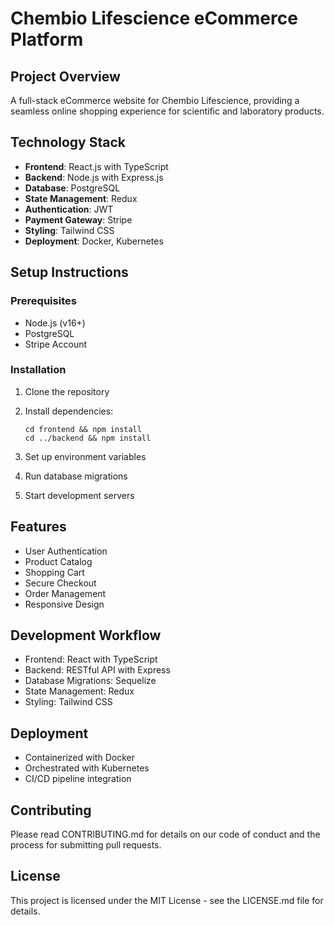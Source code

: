 # Chembio Lifescience eCommerce Platform

## Project Overview
A full-stack eCommerce website for Chembio Lifescience, providing a seamless online shopping experience for scientific and laboratory products.

## Technology Stack
- **Frontend**: React.js with TypeScript
- **Backend**: Node.js with Express.js
- **Database**: PostgreSQL
- **State Management**: Redux
- **Authentication**: JWT
- **Payment Gateway**: Stripe
- **Styling**: Tailwind CSS
- **Deployment**: Docker, Kubernetes

## Setup Instructions

### Prerequisites
- Node.js (v16+)
- PostgreSQL
- Stripe Account

### Installation
1. Clone the repository
2. Install dependencies:
   ```
   cd frontend && npm install
   cd ../backend && npm install
   ```

3. Set up environment variables
4. Run database migrations
5. Start development servers

## Features
- User Authentication
- Product Catalog
- Shopping Cart
- Secure Checkout
- Order Management
- Responsive Design

## Development Workflow
- Frontend: React with TypeScript
- Backend: RESTful API with Express
- Database Migrations: Sequelize
- State Management: Redux
- Styling: Tailwind CSS

## Deployment
- Containerized with Docker
- Orchestrated with Kubernetes
- CI/CD pipeline integration

## Contributing
Please read CONTRIBUTING.md for details on our code of conduct and the process for submitting pull requests.

## License
This project is licensed under the MIT License - see the LICENSE.md file for details.
